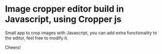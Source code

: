 # Image cropper editor build in Javascript, using Cropper js

Small app to crop images with Javascript, you can add extra functionality
to the editor, feel free to modify it.

Cheers!
